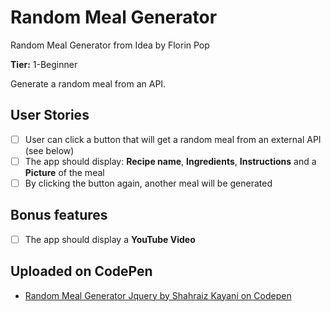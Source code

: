 # Random Meal Generator

Random Meal Generator from Idea by Florin Pop 

**Tier:** 1-Beginner

Generate a random meal from an API.

## User Stories

- [ ] User can click a button that will get a random meal from an external API (see below)
- [ ] The app should display: **Recipe name**, **Ingredients**, **Instructions** and a **Picture** of the meal
- [ ] By clicking the button again, another meal will be generated

## Bonus features

- [ ] The app should display a **YouTube Video**



## Uploaded on CodePen

- [Random Meal Generator Jquery by Shahraiz Kayani on Codepen](https://codepen.io/shahraiz/full/gOrMNej)
